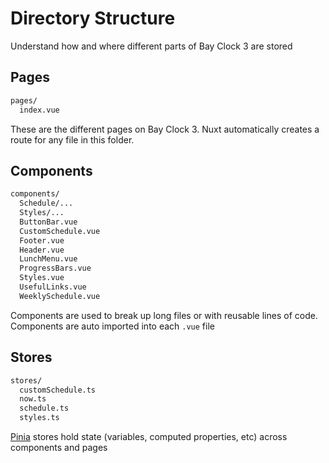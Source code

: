 # Directory Structure

Understand how and where different parts of Bay Clock 3 are stored

## Pages

```bash
pages/
  index.vue
```
These are the different pages on Bay Clock 3. Nuxt automatically creates a route for any file in this folder.

## Components

```bash
components/
  Schedule/...
  Styles/...
  ButtonBar.vue
  CustomSchedule.vue
  Footer.vue
  Header.vue
  LunchMenu.vue
  ProgressBars.vue
  Styles.vue
  UsefulLinks.vue
  WeeklySchedule.vue
```
Components are used to break up long files or with reusable lines of code. Components are auto imported into each `.vue` file

## Stores
```bash
stores/
  customSchedule.ts
  now.ts
  schedule.ts
  styles.ts
```
[Pinia](https://pinia.vuejs.org/) stores hold state (variables, computed properties, etc) across components and pages